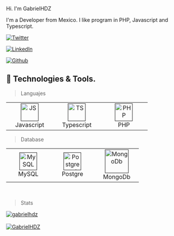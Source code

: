 Hi. I'm GabrielHDZ

I'm a Developer from Mexico. I like program in PHP, Javascript and Typescript.

[![Twitter](https://img.shields.io/badge/Twitter-1DA1F2?style=for-the-badge&logo=twitter&logoColor=white&label=)](https://twitter.com/GHdzHdz)

[![LinkedIn](https://img.shields.io/badge/LinkedIn-0077B5?style=for-the-badge&logo=linkedin&logoColor=white)](https://www.linkedin.com/in/gabriel-diaz-1b38801a0)

[![Github](https://img.shields.io/badge/GitHub-100000?style=for-the-badge&logo=github&logoColor=white)](https://github.com/GabrielHDZ)

## 🔧 Technologies & Tools.

>Languajes
 <table>
	 <tbody>
  <tr>
   <td align="Center" width="25%"> 
      <a href="" >
        <img src="https://cdn-icons-png.flaticon.com/512/5968/5968292.png" width="48" height="48" alt="JS" />
      </a>
      <br>Javascript
    </td>
    <td align="Center" width="25%">
      <a href="">
        <img src="https://cdn-icons-png.flaticon.com/512/5968/5968381.png" width="48" height="48" alt="TS" />
      </a>
      <br>Typescript
    </td>
    <td align="Center" width="25%">   
        <a href="" >
        <img height="48" width="48" src="https://cdn-icons-png.flaticon.com/512/5968/5968332.png" alt="PHP">
      </a>
      <br>PHP
	</td>
	   </tr>
	</tbody>
  </table>
  

>Database
<table>
	 <tbody>
  <tr>
   <td align="Center" width="25%"> 
      <a href="" >
        <img src="https://www.svgrepo.com/show/303251/mysql-logo.svg" width="48" height="48" alt="MySQL" />
      </a>
      <br>MySQL
    </td>
    <td align="Center" width="25%">
      <a href="">
        <img src="https://p7.hiclipart.com/preview/358/849/109/postgresql-clip-art-database-logo-database-symbol.jpg" width="48" height="48" alt="Postgresql" />
      </a>
      <br>Postgre
    </td>
    <td align="Center" width="25%">   
        <a href="" >
        <img height="64px" width="64px" src="https://w7.pngwing.com/pngs/956/695/png-transparent-mongodb-original-wordmark-logo-icon-thumbnail.png" alt="MongoDb">
      </a>
      <br>MongoDb
</td>
   </tr>
</tbody>
  </table>

<br>


>Stats
<a href="">
  <img src="https://github-readme-stats.vercel.app/api?username=gabrielhdz&show_icons=true&theme=react&count_private=true&include_all_commits=true" alt="gabrielhdz" />
</a>

<br>
<br>
	
<a href="">
  <img src="https://github-readme-stats.vercel.app/api/top-langs?username=gabrielhdz&show_icons=true&locale=en&layout=compact&theme=onedark" alt="GabrielHDZ" />

</a>
	
<br>


